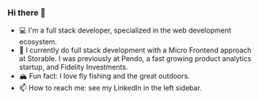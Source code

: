 ### Hi there 👋

- 💻 I'm a full stack developer, specialized in the web development ecosystem.
- 💼 I currently do full stack development with a Micro Frontend approach at Storable.  I was previously at Pendo, a fast growing product analytics startup, and Fidelity Investments.
- 🏔️ Fun fact: I love fly fishing and the great outdoors.
- 📫 How to reach me: see my LinkedIn in the left sidebar.
